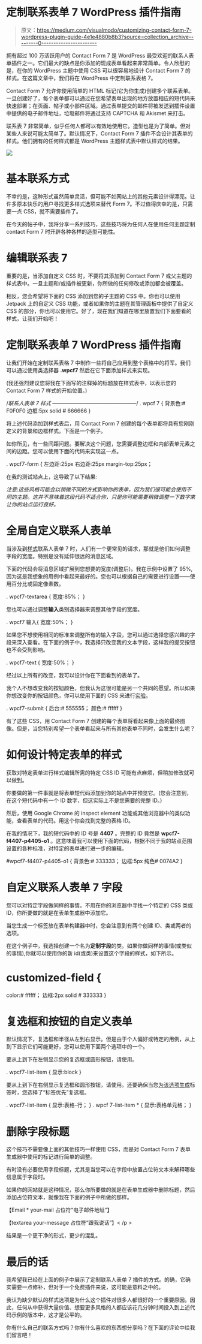 # 定制联系表单 7 WordPress 插件指南

> 原文：<https://medium.com/visualmodo/customizing-contact-form-7-wordpress-plugin-guide-4e1e4880b8b3?source=collection_archive---------0----------------------->

拥有超过 100 万活跃用户的 Contact Form 7 是 WordPress 最受欢迎的联系人表单插件之一。它们最大的缺点是你添加的现成表单看起来非常简单。令人欣慰的是，在你的 WordPress 主题中使用 CSS 可以很容易地设计 Contact Form 7 的样式。在这篇文章中，我们将在 WordPress 中定制联系表格 7。

Contact Form 7 允许你使用简单的 HTML 标记(它为你生成)创建多个联系表单。一旦创建好了，每个表单都可以通过在您希望表单出现的地方放置相应的短代码来快速部署；在页面、帖子或小部件区域。通过表单提交的邮件将被发送到插件设置中提供的电子邮件地址，垃圾邮件将通过支持 CAPTCHA 和 Akismet 来打击。

联系表 7 非常简单，似乎任何人都可以有效地使用它。造型也是为了简单。但对某些人来说可能太简单了。默认情况下，Contact Form 7 插件不会设计其表单的样式。他们拥有的任何样式都是 WordPress 主题样式表中默认样式的结果。

![](img/61c86fd49908010a8e4be40e90d13d60.png)

# 基本联系方式

不幸的是，这种形式虽然简单灵活，但可能不如网站上的其他元素设计得漂亮。让许多原本快乐的用户寻找更多样式选项来替代 Form 7。不过值得庆幸的是，只需要一点 CSS，就不需要插件了。

在今天的帖子中，我将分享一系列技巧，这些技巧将为任何人在使用任何主题定制 contact Form 7 时开辟各种各样的造型可能性。

# 编辑联系表 7

重要的是，当添加自定义 CSS 时，不要将其添加到 Contact Form 7 或父主题的样式表中。一旦主题和/或插件被更新，你所做的任何修改或添加都会被覆盖。

相反，您会希望将下面的 CSS 添加到您的子主题的 CSS 中。你也可以使用 Jetpack 上的自定义 CSS 功能，或者如果你的主题在其管理面板中提供了自定义 CSS 的部分，你也可以使用它。好了，现在我们知道在哪里放置我们下面要看的样式，让我们开始吧！

# 定制联系表单 7 WordPress 插件指南

让我们开始在定制联系表格 7 中制作一些将自己应用到整个表格中的将军。我们可以通过使用类选择器 **.wpcf7** 然后在它下面添加样式来实现。

(我还强烈建议您将我在下面写的注释掉的标题放在样式表中，以表示您的 Contact Form 7 样式的开始位置。)

/*联系人表单 7 样式
————————————————*/
. wpcf 7 {
背景色:# F0F0F0
边框:5px solid # 666666
}

将上述代码添加到样式表后，用 Contact Form 7 创建的每个表单都将具有您刚刚定义的背景和边框样式。下面是一个例子。

如你所见，有一些间距问题。要解决这个问题，您需要调整边框和内部表单元素之间的边距。您可以使用下面的代码来实现这一点。

. wpcf7-form {
左边距:25px
右边距:25px
margin-top:25px；

在我的测试站点上，这导致了以下结果:

*注意:这些风格可能会以稍微不同的方式影响你的表单，因为我们很可能会使用不同的主题。这并不意味着这段代码不适合你，只是你可能需要稍微调整一下数字来让你的站点运行良好。*

# 全局自定义联系人表单

当涉及到[样式](https://visualmodo.com/)联系人表单 7 时，人们有一个更常见的请求，那就是他们如何调整字段的宽度。特别是没有延伸很远的消息区域。

下面的代码会将消息区域扩展到您想要的宽度(调整后)。我在示例中设置了 95%,因为这是我想象的用例中看起来最好的。您也可以根据自己的需要进行设置——使用百分比或固定像素数。

. wpcf7-textarea {
宽度:85%；
}

您也可以通过调整**输入**类别选择器来调整其他字段的宽度。

. wpcf7 输入{
宽度:50%；
}

如果您不想使用相同的标准来调整所有的输入字段，您可以通过选择您感兴趣的字段来深入查看。在下面的例子中，我选择只改变我的文本字段，这样我的提交按钮也不会受到影响。

. wpcf7-text {
宽度:50%；
}

经过以上所有的改变，我可以设计你在下面看到的表单了。

我个人不想改变我的按钮颜色，但我认为这很可能是另一个共同的愿望。所以如果你想改变你的按钮颜色，你可以使用下面的 CSS 来进行[实验](https://visualmodo.com/blog/)。

. wpcf7-submit {
后台:# 555555；
颜色:# ffffff
}

有了这些 CSS，用 Contact Form 7 创建的每个表单将看起来像上面的最终图像。但是，当您特别希望一个表单看起来与所有其他表单不同时，会发生什么呢？

# 如何设计特定表单的样式

获取对特定表单进行样式编辑所需的特定 CSS ID 可能有点麻烦，但稍加修改就可以做到。

你要做的第一件事就是将表单短代码添加到你的站点中并预览它。(您会注意到，在这个短代码中有一个 ID 数字，但这实际上不是您需要的完整 ID。)

然后，使用 Google Chrome 的 inspect element 功能或其他浏览器中的类似功能，查看表单的代码。用这个你会找到完整的表格 ID。

在我的情况下，我的短代码中的 ID 号是 **4407** 。完整的 ID 竟然是 **wpcf7-f4407-p4405-o1** 。这意味着我可以使用下面的代码，根据不同于我的站点范围设置的各种标准，对特定的表单进行进一步的编辑。

#wpcf7-f4407-p4405-o1 {
背景色:# 333333；
边框:5px 纯色# 0074A2
}

# 自定义联系人表单 7 字段

您可以对特定字段做同样的事情。不用在你的浏览器中寻找一个特定的 CSS 类或 ID，你所要做的就是在表单生成器中添加它。

当您生成一个标签放在表单构建器中时，您会注意到有两个创建 ID、类或两者的选项。

在这个例子中，我选择创建一个名为**定制字段**的类。如果你做同样的事情(或类似的事情),你就可以使用你的新 id(或类)来设置这个字段的样式，如下所示。

# customized-field {
color:# ffffff；
边框:2px solid # 333333
}

# 复选框和按钮的自定义表单

默认情况下，复选框和半径从左到右显示。但是由于个人偏好或特定的用例，从上到下显示它们可能更好，您可以使用下面两个选项中的一个。

要从上到下在左侧显示您的复选框或圆形按钮，请使用。

. wpcf7-list-item {
显示:block
}

要从上到下在右侧显示复选框和圆形按钮，请使用。还要确保当您[为该选项生成](https://awards.visualmodo.com/)标签时，您选择了“标签优先”复选框。

. wpcf7-list-item {
显示:表格-行；
}
. wpcf 7-list-item * {
显示:表格单元格；
}

# 删除字段标题

这个技巧不需要像上面的其他技巧一样使用 CSS，而是对 Contact Form 7 表单生成器中使用的标记进行简单的调整。

有时没有必要使用字段标题，尤其是当您可以在字段中放置占位符文本来解释哪些信息属于字段时。

如果你的网站就是这种情况，那么你所要做的就是在表单生成器中删除标题，然后添加占位符文本，就像我在下面的例子中所做的那样。

<p>【Email * your-mail 占位符“电子邮件地址”】</p>
<p></p>
<p>【textarea your-message 占位符“跟我说话”】< /p >

结果是一个更干净的形式，更少的混乱。

# 最后的话

我希望我已经在上面的例子中展示了定制联系人表单 7 插件的方式。的确，它确实需要一点修补，但对于一个免费插件来说，这可能是意料之中的。

我认为缺少默认的样式选项是为什么这个插件对很多人都很好的一个重要原因。因此，任何从中获得大量价值、想要更多风格的人都应该花几分钟时间投入到上述代码示例的版本中，这才是公平的。

你有什么自己的联系方式吗？你有什么喜欢的东西想分享吗？在下面的评论中给我们留言吧！